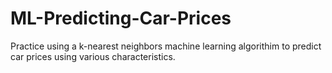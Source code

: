 # ML-Predicting-Car-Prices

Practice using a k-nearest neighbors machine learning algorithim to predict car prices using various characteristics. 
